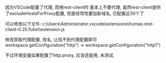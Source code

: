 因为VSCode配置了代理, 而用rest-client时 基本上不要代理,
虽然rest-client提供了excludeHostsForProxy配置, 但是经常性要加新域名, 已配置近30个了

可以修改以下文件:
c:\Users\Administrator\.vscode\extensions\humao.rest-client-0.25.1\dist\extension.js

修改获取代理配置, 改名, 让找不到代理配置即可
workspace.getConfiguration("http") -> workspace.getConfiguration("http1")

不过环境变量如果配置了http.proxy, 应该还能用, 未测试.